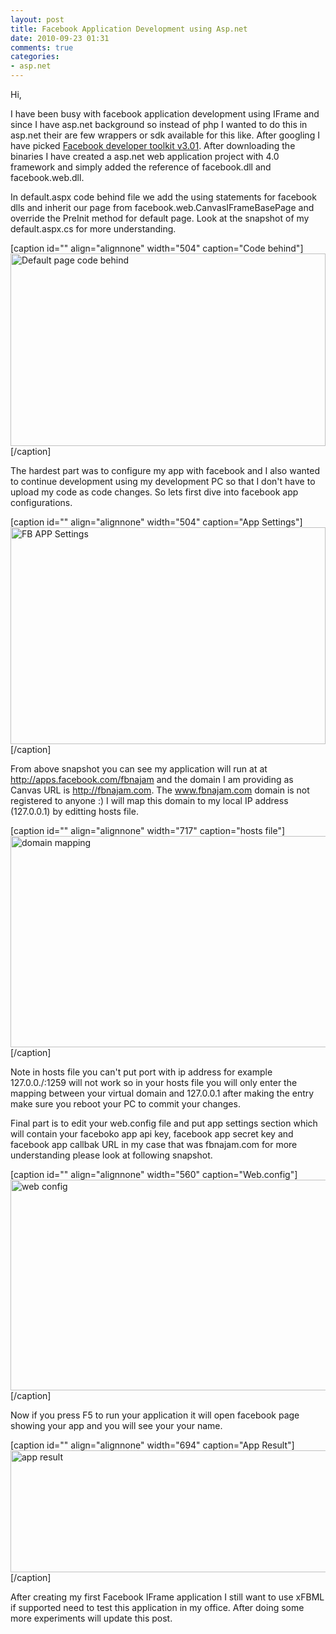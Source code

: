 ```yaml
---
layout: post
title: Facebook Application Development using Asp.net
date: 2010-09-23 01:31
comments: true
categories:
- asp.net
---
```

Hi,

I have been busy with facebook application development using IFrame and since I have asp.net background so instead of php I wanted to do this in asp.net their are few wrappers or sdk available for this like. After googling I have picked <a href="http://facebooktoolkit.codeplex.com/">Facebook developer toolkit v3.01</a>. After downloading the binaries I have created a asp.net web application project with 4.0 framework and simply added the reference of facebook.dll and facebook.web.dll.

In default.aspx code behind file we add the using statements for facebook dlls and inherit our page from facebook.web.CanvasIFrameBasePage and override the PreInit method for default page. Look at the snapshot of my default.aspx.cs for more understanding.

[caption id="" align="alignnone" width="504" caption="Code behind"]<a href="http://lh5.ggpht.com/_N_nhMTznTSY/TJrnvUilvCI/AAAAAAAAACE/tHVcjSKB9BY/s800/5.jpg"><img class="  " title="Defualt.aspx.cs" src="http://lh5.ggpht.com/_N_nhMTznTSY/TJrnvUilvCI/AAAAAAAAACE/tHVcjSKB9BY/s800/5.jpg" alt="Default page code behind " width="504" height="308" /></a>[/caption]

The hardest part was to configure my app with facebook and I also wanted to continue development using my development PC so that I don't have to upload my code as code changes. So lets first dive into facebook app configurations.

[caption id="" align="alignnone" width="504" caption="App Settings"]<a href="http://lh4.ggpht.com/_N_nhMTznTSY/TJrnqw-CC4I/AAAAAAAAABs/hPltmO-C6Io/s720/2.jpg"><img class=" " title="Facebook Application Settings" src="http://lh4.ggpht.com/_N_nhMTznTSY/TJrnqw-CC4I/AAAAAAAAABs/hPltmO-C6Io/s720/2.jpg" alt="FB APP Settings" width="504" height="347" /></a>[/caption]

From above snapshot you can see my application will run at at http://apps.facebook.com/fbnajam and the domain I am providing as Canvas URL is http://fbnajam.com. The www.fbnajam.com domain is not registered to anyone :) I will map this domain to my local IP address (127.0.0.1) by editting hosts file.

[caption id="" align="alignnone" width="717" caption="hosts file"]<a href="http://lh5.ggpht.com/_N_nhMTznTSY/TJrntfNdypI/AAAAAAAAAB8/H51GzD07FxM/s1024/3.jpg"><img class=" " title="Hosts file" src="http://lh5.ggpht.com/_N_nhMTznTSY/TJrntfNdypI/AAAAAAAAAB8/H51GzD07FxM/s1024/3.jpg" alt="domain mapping" width="717" height="338" /></a>[/caption]

Note in hosts file you can't put port with ip address for example 127.0.0./:1259 will not work so in your hosts file you will only enter the mapping between your virtual domain and 127.0.0.1 after making the entry make sure you reboot your PC to commit your changes.

Final part is to edit your web.config file and put app settings section which will contain your faceboko app api key, facebook app secret key and facebook app callbak URL in my case that was fbnajam.com for more understanding please look at following snapshot.

[caption id="" align="alignnone" width="560" caption="Web.config"]<a href="http://lh4.ggpht.com/_N_nhMTznTSY/TJrnuXSsh2I/AAAAAAAAACA/mJg7weL-tbI/s800/4.jpg"><img class=" " title="Web.Config" src="http://lh4.ggpht.com/_N_nhMTznTSY/TJrnuXSsh2I/AAAAAAAAACA/mJg7weL-tbI/s800/4.jpg" alt="web config" width="560" height="337" /></a>[/caption]

Now if you press F5 to run your application it will open facebook page showing your app and you will see your your name.

[caption id="" align="alignnone" width="694" caption="App Result"]<a href="http://lh6.ggpht.com/_N_nhMTznTSY/TJrnrgWdiNI/AAAAAAAAAB0/QbLOxyowUww/6.jpg"><img class=" " title="Facebook App Running" src="http://lh6.ggpht.com/_N_nhMTznTSY/TJrnrgWdiNI/AAAAAAAAAB0/QbLOxyowUww/6.jpg" alt="app result" width="694" height="195" /></a>[/caption]

After creating my first Facebook IFrame application I still want to use xFBML if supported need to test this application in my office. After doing some more experiments will update this post.
